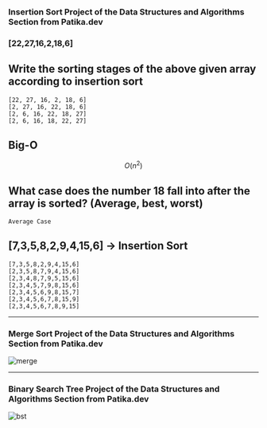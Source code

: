 ### Insertion Sort Project of the Data Structures and Algorithms Section from Patika.dev

### [22,27,16,2,18,6] 

## Write the sorting stages of the above given array according to insertion sort

    [22, 27, 16, 2, 18, 6]
    [2, 27, 16, 22, 18, 6]
    [2, 6, 16, 22, 18, 27]
    [2, 6, 16, 18, 22, 27]
    
## Big-O 

 $$
			 O(n^2)
 $$ 
 
    
##  What case does the number 18 fall into after the array is sorted? (Average, best, worst)

    Average Case
    

## [7,3,5,8,2,9,4,15,6] -> Insertion Sort

    [7,3,5,8,2,9,4,15,6]
    [2,3,5,8,7,9,4,15,6]
    [2,3,4,8,7,9,5,15,6]
    [2,3,4,5,7,9,8,15,6]
    [2,3,4,5,6,9,8,15,7]
    [2,3,4,5,6,7,8,15,9]
    [2,3,4,5,6,7,8,9,15]


<hr>

### Merge Sort Project of the Data Structures and Algorithms Section from Patika.dev
![merge](https://user-images.githubusercontent.com/48234601/155575288-de951c1a-8536-40d2-b377-d530a61b7db9.png)

<hr>

### Binary Search Tree Project of the Data Structures and Algorithms Section from Patika.dev

![bst](https://user-images.githubusercontent.com/48234601/155575361-5d32b6b0-e3fa-4b8a-8b23-1475f8f7109b.png)

